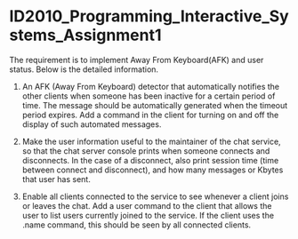 # ID2010_Programming_Interactive_Systems_Assignment1
The requirement is to implement Away From Keyboard(AFK) and user status. Below is the detailed information.

1) An AFK (Away From Keyboard) detector that automatically notifies the other clients when someone has been inactive for a certain period of time. The message should be automatically generated when the timeout period expires. 
Add a command in the client for turning on and off the display of such automated messages.

2) Make the user information useful to the maintainer of the chat service, so that the chat server console prints when someone connects and disconnects. In the case of a disconnect, also print session time (time between connect and disconnect), and how many messages or Kbytes that user has sent.

3) Enable all clients connected to the service to see whenever a client joins or leaves the chat. Add a user command to the client that allows the user to list users currently joined to the service. If the client uses the .name command, this should be seen by all connected clients.
